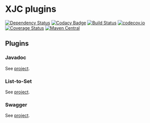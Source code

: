 # XJC plugins

[![Dependency Status](https://www.versioneye.com/user/projects/5910745ada0c2500507f0f90/badge.svg?style=flat)](https://www.versioneye.com/user/projects/5910745ada0c2500507f0f90)
[![Codacy Badge](https://api.codacy.com/project/badge/Grade/ac78135aeec8453083f32eb85338be74)](https://www.codacy.com/app/pinguet62/xjc-plugins?utm_source=github.com&amp;utm_medium=referral&amp;utm_content=pinguet62/xjc-plugins&amp;utm_campaign=Badge_Grade)
[![Build Status](https://travis-ci.org/pinguet62/xjc-plugins.svg?branch=master)](https://travis-ci.org/pinguet62/xjc-plugins)
[![codecov.io](https://codecov.io/github/pinguet62/xjc-plugins/coverage.svg?branch=master)](https://codecov.io/github/pinguet62/xjc-plugins?branch=master)
[![Coverage Status](https://coveralls.io/repos/github/pinguet62/xjc-plugins/badge.svg?branch=master)](https://coveralls.io/github/pinguet62/xjc-plugins?branch=master)
[![Maven Central](https://maven-badges.herokuapp.com/maven-central/fr.pinguet62/xjc-plugins/badge.svg)](https://maven-badges.herokuapp.com/maven-central/fr.pinguet62.xjc/xjc-plugins)

## Plugins

### Javadoc

See [project](./javadoc/README.md).

### List-to-Set

See [project](./listtoset/README.md).

### Swagger

See [project](./swagger/README.md).
